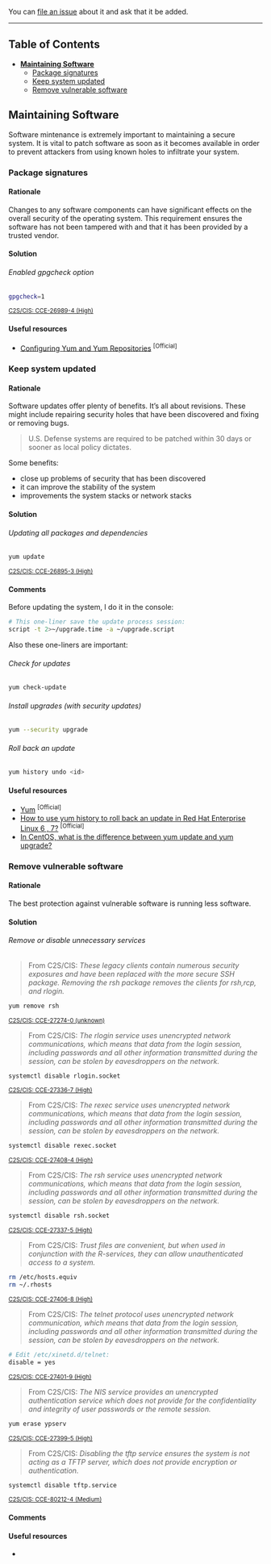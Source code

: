You can [file an issue](https://github.com/trimstray/the-practical-linux-hardening-guide/issues) about it and ask that it be added.

---

## Table of Contents

- **[Maintaining Software](#maintaining-software)**
  * [Package signatures](#package-signatures)
  * [Keep system updated](#keep-system-updated)
  * [Remove vulnerable software](#remove-vulnerable-software)

## Maintaining Software

Software mintenance is extremely important to maintaining a secure system. It is vital to patch software as soon as it becomes available in order to prevent attackers from using known holes to infiltrate your system.

### Package signatures

#### Rationale

Changes to any software components can have significant effects on the overall security of the operating system. This requirement ensures the software has not been tampered with and that it has been provided by a trusted vendor.

#### Solution

###### Enabled gpgcheck option

```bash
gpgcheck=1
```

<sup><a href="https://static.open-scap.org/ssg-guides/ssg-rhel7-guide-C2S.html#xccdf_org.ssgproject.content_rule_ensure_gpgcheck_globally_activated">C2S/CIS: CCE-26989-4 (High)</a></sup>

#### Useful resources

- [Configuring Yum and Yum Repositories](https://access.redhat.com/documentation/en-us/red_hat_enterprise_linux/6/html/deployment_guide/sec-configuring_yum_and_yum_repositories) <sup>[Official]</sup>

### Keep system updated

#### Rationale

Software updates offer plenty of benefits. It’s all about revisions. These might include repairing security holes that have been discovered and fixing or removing bugs.

  > U.S. Defense systems are required to be patched within 30 days or sooner as local policy dictates.

Some benefits:

- close up problems of security that has been discovered
- it can improve the stability of the system
- improvements the system stacks or network stacks

#### Solution

###### Updating all packages and dependencies

```bash
yum update
```

<sup><a href="https://static.open-scap.org/ssg-guides/ssg-rhel7-guide-C2S.html#xccdf_org.ssgproject.content_rule_security_patches_up_to_date">C2S/CIS: CCE-26895-3 (High)</a></sup>

#### Comments

Before updating the system, I do it in the console:

```bash
# This one-liner save the update process session:
script -t 2>~/upgrade.time -a ~/upgrade.script
```

Also these one-liners are important:

###### Check for updates

```bash
yum check-update
```

###### Install upgrades (with security updates)

```bash
yum --security upgrade
```

###### Roll back an update

```bash
yum history undo <id>
```

#### Useful resources

- [Yum](https://access.redhat.com/documentation/en-us/red_hat_enterprise_linux/6/html/deployment_guide/ch-yum) <sup>[Official]</sup>
- [How to use yum history to roll back an update in Red Hat Enterprise Linux 6 , 7?](https://access.redhat.com/solutions/64069) <sup>[Official]</sup>
- [In CentOS, what is the difference between yum update and yum upgrade?](https://unix.stackexchange.com/questions/55777/in-centos-what-is-the-difference-between-yum-update-and-yum-upgrade)

### Remove vulnerable software

#### Rationale

The best protection against vulnerable software is running less software.

#### Solution

###### Remove or disable unnecessary services

  > From C2S/CIS: _These legacy clients contain numerous security exposures and have been replaced with the more secure SSH package. Removing the rsh package removes the clients for rsh,rcp, and rlogin._

```bash
yum remove rsh
```

<sup><a href="https://static.open-scap.org/ssg-guides/ssg-rhel7-guide-C2S.html#xccdf_org.ssgproject.content_group_r_services">C2S/CIS: CCE-27274-0 (unknown)</a></sup>

  > From C2S/CIS: _The rlogin service uses unencrypted network communications, which means that data from the login session, including passwords and all other information transmitted during the session, can be stolen by eavesdroppers on the network._

```bash
systemctl disable rlogin.socket
```

<sup><a href="https://static.open-scap.org/ssg-guides/ssg-rhel7-guide-C2S.html#xccdf_org.ssgproject.content_rule_service_rlogin_disabled">C2S/CIS: CCE-27336-7 (High)</a></sup>

  > From C2S/CIS: _The rexec service uses unencrypted network communications, which means that data from the login session, including passwords and all other information transmitted during the session, can be stolen by eavesdroppers on the network._

```bash
systemctl disable rexec.socket
```

<sup><a href="https://static.open-scap.org/ssg-guides/ssg-rhel7-guide-C2S.html#xccdf_org.ssgproject.content_rule_service_rexec_disabled">C2S/CIS: CCE-27408-4 (High)</a></sup>

  > From C2S/CIS: _The rsh service uses unencrypted network communications, which means that data from the login session, including passwords and all other information transmitted during the session, can be stolen by eavesdroppers on the network._

```bash
systemctl disable rsh.socket
```

<sup><a href="https://static.open-scap.org/ssg-guides/ssg-rhel7-guide-C2S.html#xccdf_org.ssgproject.content_rule_service_rsh_disabled">C2S/CIS: CCE-27337-5 (High)</a></sup>

  > From C2S/CIS: _Trust files are convenient, but when used in conjunction with the R-services, they can allow unauthenticated access to a system._

```bash
rm /etc/hosts.equiv
rm ~/.rhosts
```

<sup><a href="https://static.open-scap.org/ssg-guides/ssg-rhel7-guide-C2S.html#xccdf_org.ssgproject.content_rule_no_rsh_trust_files">C2S/CIS: CCE-27406-8 (High)</a></sup>

  > From C2S/CIS: _The telnet protocol uses unencrypted network communication, which means that data from the login session, including passwords and all other information transmitted during the session, can be stolen by eavesdroppers on the network._

```bash
# Edit /etc/xinetd.d/telnet:
disable = yes
```

<sup><a href="https://static.open-scap.org/ssg-guides/ssg-rhel7-guide-C2S.html#xccdf_org.ssgproject.content_rule_service_telnet_disabled">C2S/CIS: CCE-27401-9 (High)</a></sup>

  > From C2S/CIS: _The NIS service provides an unencrypted authentication service which does not provide for the confidentiality and integrity of user passwords or the remote session._

```bash
yum erase ypserv
```

<sup><a href="https://static.open-scap.org/ssg-guides/ssg-rhel7-guide-C2S.html#xccdf_org.ssgproject.content_rule_package_ypserv_removed">C2S/CIS: CCE-27399-5 (High)</a></sup>

  > From C2S/CIS: _Disabling the tftp service ensures the system is not acting as a TFTP server, which does not provide encryption or authentication._

```bash
systemctl disable tftp.service
```

<sup><a href="https://static.open-scap.org/ssg-guides/ssg-rhel7-guide-C2S.html#xccdf_org.ssgproject.content_rule_service_tftp_disabled">C2S/CIS: CCE-80212-4 (Medium)</a></sup>

#### Comments

#### Useful resources

- []()
